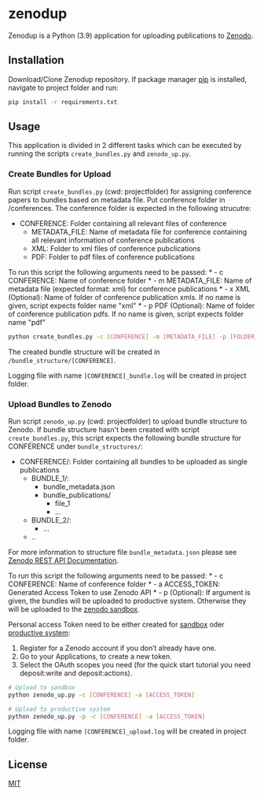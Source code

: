# zenodup

Zenodup is a Python (3.9) application for uploading publications to [Zenodo](https://zenodo.org/).

## Installation

Download/Clone Zenodup repository. If package manager [pip](https://pip.pypa.io/en/stable/) is installed, navigate to project folder and run: 

```bash
pip install -r requirements.txt
```

## Usage

This application is divided in 2 different tasks which can be executed by running the scripts ``create_bundles.py`` and ``zenodo_up.py``. 

### Create Bundles for Upload

Run script ``create_bundles.py`` (cwd: projectfolder) for assigning conference papers to bundles based on metadata file. Put conference folder in /conferences. The conference folder is expected in the following strucutre:

- CONFERENCE: Folder containing all relevant files of conference
    - METADATA_FILE: Name of metadata file for conference containing all relevant information of conference publications
    - XML: Folder to xml files of conference pubclications
    - PDF: Folder to pdf files of conference publications

To run this script the following arguments need to be passed:
    * - c CONFERENCE: Name of conference folder
    * - m METADATA_FILE: Name of metadata file (expected format: xml) for conference publications
    * - x XML (Optional): Name of folder of conference publication xmls. If no name is given, script expects folder name "xml"
    * - p PDF (Optional): Name of folder of conference publication pdfs. If no name is given, script expects folder name "pdf"

```bash
python create_bundles.py -c [CONFERENCE] -m [METADATA_FILE] -p [FOLDER_TO_PDF] -x [FOLDER_TO_XML]
```

The created bundle structure will be created in ``/bundle_structure/[CONFERENCE]``. 

Logging file with name ``[CONFERENCE]_bundle.log`` will be created in project folder.

### Upload Bundles to Zenodo

Run script ``zenodo_up.py`` (cwd: projectfolder) to upload bundle structure to Zenodo. If bundle structure hasn't been created with script ``create_bundles.py``, this script expects the following bundle structure for CONFERENCE under ``bundle_structures/``:

- CONFERENCE/: Folder containing all bundles to be uploaded as single publications
    - BUNDLE_1/:
        - bundle_metadata.json
        - bundle_publications/
            - file_1
            - ...
    - BUNDLE_2/:
        - ...
    - ..

For more information to structure file ``bundle_metadata.json`` please see [Zenodo REST API Documentation](https://developers.zenodo.org/).

To run this script the following arguments need to be passed:
    * - c CONFERENCE: Name of conference folder
    * - a ACCESS_TOKEN: Generated Access Token to use Zenodo API
    * - p (Optional): If argument is given, the bundles will be uploaded to productive system. Otherwise they will be uploaded to the [zenodo sandbox](https://sandbox.zenodo.org/).

Personal access Token need to be either created for [sandbox](https://sandbox.zenodo.org/account/settings/applications/tokens/new/) oder [productive system](https://zenodo.org/account/settings/applications/tokens/new/):

1. Register for a Zenodo account if you don’t already have one.
2. Go to your Applications, to create a new token.
3. Select the OAuth scopes you need (for the quick start tutorial you need deposit:write and deposit:actions).

```bash
# Upload to sandbox
python zenodo_up.py -c [CONFERENCE] -a [ACCESS_TOKEN] 

# Upload to productive system
python zenodo_up.py -p -c [CONFERENCE] -a [ACCESS_TOKEN] 
```
Logging file with name ``[CONFERENCE]_upload.log`` will be created in project folder.

## License
[MIT](LICENSE)